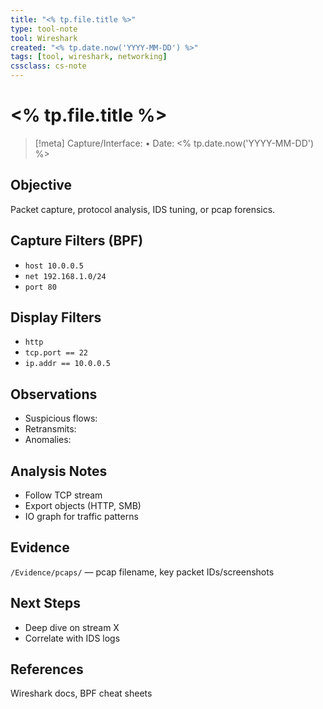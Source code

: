 ```yaml
---
title: "<% tp.file.title %>"
type: tool-note
tool: Wireshark
created: "<% tp.date.now('YYYY-MM-DD') %>"
tags: [tool, wireshark, networking]
cssclass: cs-note
---
```


# <% tp.file.title %>

> [!meta]
> Capture/Interface:  • Date: <% tp.date.now('YYYY-MM-DD') %>

## Objective
Packet capture, protocol analysis, IDS tuning, or pcap forensics.

## Capture Filters (BPF)
- `host 10.0.0.5`
- `net 192.168.1.0/24`
- `port 80`

## Display Filters
- `http`
- `tcp.port == 22`
- `ip.addr == 10.0.0.5`

## Observations
- Suspicious flows:  
- Retransmits:  
- Anomalies:  

## Analysis Notes
- Follow TCP stream  
- Export objects (HTTP, SMB)  
- IO graph for traffic patterns

## Evidence
`/Evidence/pcaps/` — pcap filename, key packet IDs/screenshots

## Next Steps
- Deep dive on stream X  
- Correlate with IDS logs

## References
Wireshark docs, BPF cheat sheets

